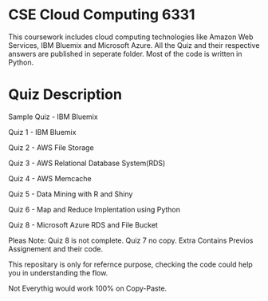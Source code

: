 
# CSE Cloud Computing 6331
This coursework includes cloud computing technologies like Amazon Web Services, IBM Bluemix and Microsoft Azure.
All the Quiz and their respective answers are published in seperate folder.
Most of the code is written in Python.

# Quiz Description

Sample Quiz - IBM Bluemix

Quiz 1 - IBM Bluemix

Quiz 2 - AWS File Storage

Quiz 3 - AWS Relational Database System(RDS)

Quiz 4 - AWS Memcache

Quiz 5 - Data Mining with R and Shiny

Quiz 6 - Map and Reduce Implentation using Python

Quiz 8 - Microsoft Azure RDS and File Bucket 

Pleas Note: Quiz 8 is not complete. Quiz 7 no copy.
Extra Contains Previos Assignement and their code.

This repositary is only for refernce purpose, checking the code could help you in understanding the flow. 

Not Everythig would work 100% on Copy-Paste.